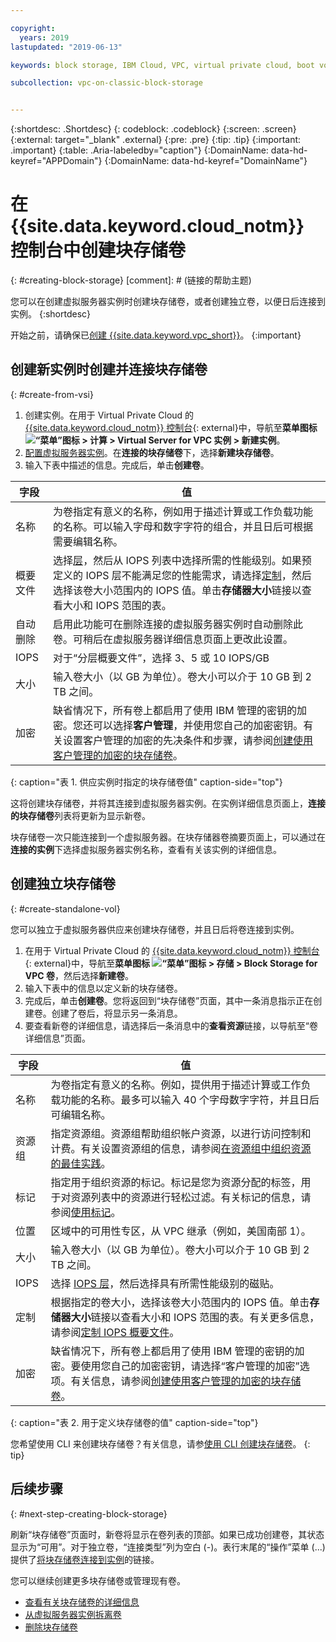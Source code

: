 ```yaml
---

copyright:
  years: 2019
lastupdated: "2019-06-13"

keywords: block storage, IBM Cloud, VPC, virtual private cloud, boot volume, data volume, volume, data storage, VSI, virtual server instance, instance, IOPS

subcollection: vpc-on-classic-block-storage


---
```


{:shortdesc: .Shortdesc}
{: codeblock: .codeblock}
{:screen: .screen}
{:external: target="_blank" .external}
{:pre: .pre}
{:tip: .tip}
{:important: .important}
{:table: .Aria-labeledby="caption"}
{:DomainName: data-hd-keyref="APPDomain"}
{:DomainName: data-hd-keyref="DomainName"}

# 在 {{site.data.keyword.cloud_notm}} 控制台中创建块存储卷
{: #creating-block-storage}
[comment]: # (链接的帮助主题)

您可以在创建虚拟服务器实例时创建块存储卷，或者创建独立卷，以便日后连接到实例。
{:shortdesc}

开始之前，请确保已[创建 {{site.data.keyword.vpc_short}}](/docs/vpc-on-classic?topic=vpc-on-classic-getting-started)。
{:important}

## 创建新实例时创建并连接块存储卷
{: #create-from-vsi}

1. 创建实例。在用于 Virtual Private Cloud 的 [{{site.data.keyword.cloud_notm}} 控制台](https://{DomainName}/vpc){: external}中，导航至**菜单图标 ![“菜单”图标](../../icons/icon_hamburger.svg) > 计算 > Virtual Server for VPC 实例 > 新建实例**。
1. [配置虚拟服务器实例](/docs/vpc-on-classic-vsi?topic=vpc-on-classic-vsi-creating-virtual-servers)。在**连接的块存储卷**下，选择**新建块存储卷**。
1. 输入下表中描述的信息。完成后，单击**创建卷**。

|字段|值|
|-------|-------|
|名称|为卷指定有意义的名称，例如用于描述计算或工作负载功能的名称。可以输入字母和数字字符的组合，并且日后可根据需要编辑名称。|
|概要文件|选择[层](/docs/vpc-on-classic-block-storage?topic=vpc-on-classic-block-storage-block-storage-profiles#tiers)，然后从 IOPS 列表中选择所需的性能级别。如果预定义的 IOPS 层不能满足您的性能需求，请选择[定制](/docs/vpc-on-classic-block-storage?topic=vpc-on-classic-block-storage-block-storage-profiles#custom)，然后选择该卷大小范围内的 IOPS 值。单击**存储器大小**链接以查看大小和 IOPS 范围的表。|
|自动删除|启用此功能可在删除连接的虚拟服务器实例时自动删除此卷。可稍后在虚拟服务器详细信息页面上更改此设置。|
|IOPS|对于“分层概要文件”，选择 3、5 或 10 IOPS/GB|
|大小|输入卷大小（以 GB 为单位）。卷大小可以介于 10 GB 到 2 TB 之间。|
|加密|缺省情况下，所有卷上都启用了使用 IBM 管理的密钥的加密。您还可以选择**客户管理**，并使用您自己的加密密钥。有关设置客户管理的加密的先决条件和步骤，请参阅[创建使用客户管理的加密的块存储卷](/docs/vpc-on-classic-block-storage?topic=vpc-on-classic-block-storage-block-storage-encryption)。|
{: caption="表 1. 供应实例时指定的块存储卷值" caption-side="top"}

这将创建块存储卷，并将其连接到虚拟服务器实例。在实例详细信息页面上，**连接的块存储卷**列表将更新为显示新卷。

块存储卷一次只能连接到一个虚拟服务器。在块存储器卷摘要页面上，可以通过在**连接的实例**下选择虚拟服务器实例名称，查看有关该实例的详细信息。

## 创建独立块存储卷
{: #create-standalone-vol}

您可以独立于虚拟服务器供应来创建块存储卷，并且日后将卷连接到实例。

1. 在用于 Virtual Private Cloud 的 [{{site.data.keyword.cloud_notm}} 控制台](https://{DomainName}/vpc){: external}中，导航至**菜单图标 ![“菜单”图标](../../icons/icon_hamburger.svg) > 存储 > Block Storage for VPC 卷**，然后选择**新建卷**。
1. 输入下表中的信息以定义新的块存储卷。
1. 完成后，单击**创建卷**。您将返回到“块存储卷”页面，其中一条消息指示正在创建卷。创建了卷后，将显示另一条消息。
1. 要查看新卷的详细信息，请选择后一条消息中的**查看资源**链接，以导航至“卷详细信息”页面。

|字段|值|
|-------|-------|
|名称|为卷指定有意义的名称。例如，提供用于描述计算或工作负载功能的名称。最多可以输入 40 个字母数字字符，并且日后可编辑名称。|
|资源组|指定资源组。资源组帮助组织帐户资源，以进行访问控制和计费。有关设置资源组的信息，请参阅[在资源组中组织资源的最佳实践](/docs/resources?topic=resources-bp_resourcegroups#setuprgs)。|
|标记|指定用于组织资源的标记。标记是您为资源分配的标签，用于对资源列表中的资源进行轻松过滤。有关标记的信息，请参阅[使用标记](/docs/resources?topic=resources-tag)。|
|位置|区域中的可用性专区，从 VPC 继承（例如，美国南部 1）。|
|大小|输入卷大小（以 GB 为单位）。卷大小可以介于 10 GB 到 2 TB 之间。|
|IOPS|选择 [IOPS 层](/docs/vpc-on-classic-block-storage?topic=vpc-on-classic-block-storage-block-storage-profiles#tiers)，然后选择具有所需性能级别的磁贴。|
|定制|根据指定的卷大小，选择该卷大小范围内的 IOPS 值。单击**存储器大小**链接以查看大小和 IOPS 范围的表。有关更多信息，请参阅[定制 IOPS 概要文件](/docs/vpc-on-classic-block-storage?topic=vpc-on-classic-block-storage-block-storage-profiles#custom)。|
|加密|缺省情况下，所有卷上都启用了使用 IBM 管理的密钥的加密。要使用您自己的加密密钥，请选择“客户管理的加密”选项。有关信息，请参阅[创建使用客户管理的加密的块存储卷](/docs/vpc-on-classic-block-storage?topic=vpc-on-classic-block-storage-block-storage-encryption)。|
{: caption="表 2. 用于定义块存储卷的值" caption-side="top"}

您希望使用 CLI 来创建块存储卷？有关信息，请参[使用 CLI 创建块存储卷](/docs/vpc-on-classic-block-storage?topic=vpc-on-classic-block-storage-creating-block-storage-cli)。
{: tip}

## 后续步骤
{: #next-step-creating-block-storage}

刷新“块存储卷”页面时，新卷将显示在卷列表的顶部。如果已成功创建卷，其状态显示为“可用”。对于独立卷，“连接类型”列为空白 (-)。表行末尾的“操作”菜单 (...) 提供了[将块存储卷连接到实例](/docs/vpc-on-classic-block-storage?topic=vpc-on-classic-block-storage-attaching-block-storage)的链接。

您可以继续创建更多块存储卷或管理现有卷。

* [查看有关块存储卷的详细信息](/docs/vpc-on-classic-block-storage?topic=vpc-on-classic-block-storage-viewing-block-storage)
* [从虚拟服务器实例拆离卷](/docs/vpc-on-classic-block-storage?topic=vpc-on-classic-block-storage-managing-block-storage#detach)
* [删除块存储卷](/docs/vpc-on-classic-block-storage?topic=vpc-on-classic-block-storage-managing-block-storage#delete)
